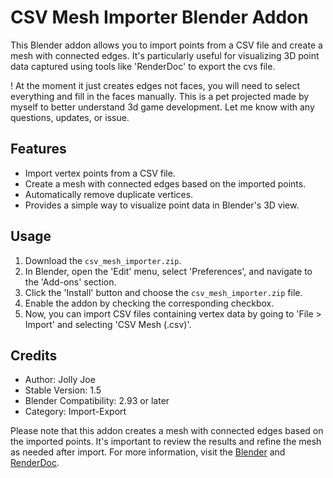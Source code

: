 # CSV Mesh Importer Blender Addon

This Blender addon allows you to import points from a CSV file and create a mesh with connected edges. It's particularly useful for visualizing 3D point data captured using tools like 'RenderDoc' to export the cvs file.

! At the moment it just creates edges not faces, you will need to select everything and fill in the faces manually. This is a pet projected made by myself to better understand 3d game development. Let me know with any questions, updates, or issue.

## Features
- Import vertex points from a CSV file.
- Create a mesh with connected edges based on the imported points.
- Automatically remove duplicate vertices.
- Provides a simple way to visualize point data in Blender's 3D view.

## Usage
1. Download the `csv_mesh_importer.zip`.
2. In Blender, open the 'Edit' menu, select 'Preferences', and navigate to the 'Add-ons' section.
3. Click the 'Install' button and choose the `csv_mesh_importer.zip` file.
4. Enable the addon by checking the corresponding checkbox.
5. Now, you can import CSV files containing vertex data by going to 'File > Import' and selecting 'CSV Mesh (.csv)'.

## Credits
- Author: Jolly Joe
- Stable Version: 1.5
- Blender Compatibility: 2.93 or later
- Category: Import-Export

Please note that this addon creates a mesh with connected edges based on the imported points. It's important to review the results and refine the mesh as needed after import.
For more information, visit the [Blender](https://www.blender.org) and [RenderDoc](https://renderdoc.org/).
